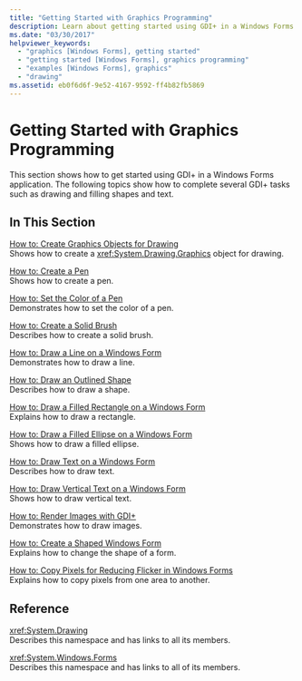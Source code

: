 ```yaml
---
title: "Getting Started with Graphics Programming"
description: Learn about getting started using GDI+ in a Windows Forms application and how to complete several GDI+ tasks such as drawing and filling shapes and text.
ms.date: "03/30/2017"
helpviewer_keywords: 
  - "graphics [Windows Forms], getting started"
  - "getting started [Windows Forms], graphics programming"
  - "examples [Windows Forms], graphics"
  - "drawing"
ms.assetid: eb0f6d6f-9e52-4167-9592-ff4b82fb5869
---
```

# Getting Started with Graphics Programming
This section shows how to get started using GDI+ in a Windows Forms application. The following topics show how to complete several GDI+ tasks such as drawing and filling shapes and text.  
  
## In This Section  
 [How to: Create Graphics Objects for Drawing](how-to-create-graphics-objects-for-drawing.md)  
 Shows how to create a <xref:System.Drawing.Graphics> object for drawing.  
  
 [How to: Create a Pen](how-to-create-a-pen.md)  
 Shows how to create a pen.  
  
 [How to: Set the Color of a Pen](how-to-set-the-color-of-a-pen.md)  
 Demonstrates how to set the color of a pen.  
  
 [How to: Create a Solid Brush](how-to-create-a-solid-brush.md)  
 Describes how to create a solid brush.  
  
 [How to: Draw a Line on a Windows Form](how-to-draw-a-line-on-a-windows-form.md)  
 Demonstrates how to draw a line.  
  
 [How to: Draw an Outlined Shape](how-to-draw-an-outlined-shape.md)  
 Describes how to draw a shape.  
  
 [How to: Draw a Filled Rectangle on a Windows Form](how-to-draw-a-filled-rectangle-on-a-windows-form.md)  
 Explains how to draw a rectangle.  
  
 [How to: Draw a Filled Ellipse on a Windows Form](how-to-draw-a-filled-ellipse-on-a-windows-form.md)  
 Shows how to draw a filled ellipse.  
  
 [How to: Draw Text on a Windows Form](how-to-draw-text-on-a-windows-form.md)  
 Describes how to draw text.  
  
 [How to: Draw Vertical Text on a Windows Form](how-to-draw-vertical-text-on-a-windows-form.md)  
 Shows how to draw vertical text.  
  
 [How to: Render Images with GDI+](how-to-render-images-with-gdi.md)  
 Demonstrates how to draw images.  
  
 [How to: Create a Shaped Windows Form](how-to-create-a-shaped-windows-form.md)  
 Explains how to change the shape of a form.  
  
 [How to: Copy Pixels for Reducing Flicker in Windows Forms](how-to-copy-pixels-for-reducing-flicker-in-windows-forms.md)  
 Explains how to copy pixels from one area to another.  
  
## Reference  
 <xref:System.Drawing>  
 Describes this namespace and has links to all its members.  
  
 <xref:System.Windows.Forms>  
 Describes this namespace and has links to all of its members.
